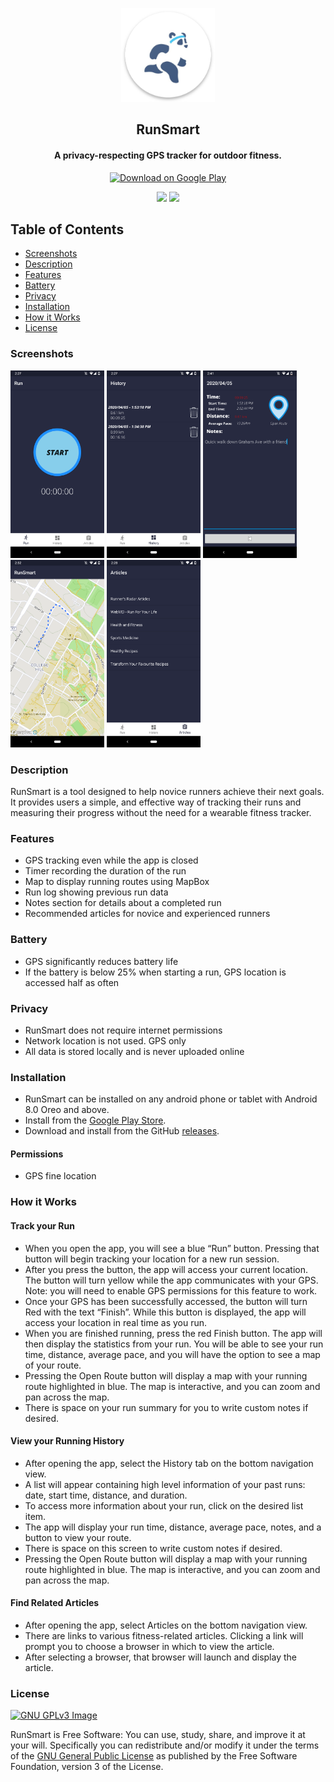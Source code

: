 <p align="center"><a href="https://github.com/btmyles/RunSmart/tree/master"><img src="/app/src/main/res/mipmap-xxxhdpi/panda_ic_launcher_round.png" width="150"></a></p>

<h2 align="center"><b>RunSmart</b></h2>
<h4 align="center">A privacy-respecting GPS tracker for outdoor fitness.</h4>

<p align="center"><a href="https://play.google.com/store/apps/details?id=com.cs2063.runsmart"><img src="https://play.google.com/intl/en_us/badges/images/generic/en_badge_web_generic.png" alt="Download on Google Play" height="100"></a></p>

<p align="center">
<a href="https://github.com/btmyles/RunSmart/releases" alt="GitHub release"><img src="https://img.shields.io/github/release/btmyles/RunSmart.svg" ></a>
<a href="https://www.gnu.org/licenses/gpl-3.0" alt="License: GPLv3"><img src="https://img.shields.io/badge/License-GPL%20v3-blue.svg"></a>
</p>

## Table of Contents

  - [Screenshots](#screenshots)
  - [Description](#description)
  - [Features](#features)
  - [Battery](#battery)
  - [Privacy](#privacy)
  - [Installation](#installation)
  - [How it Works](#how-it-works)
  - [License](#license)

### Screenshots

<p><img src="/screenshots/StartRun.png" width="150">
   <img src="/screenshots/History.png" width="150">
   <img src="/screenshots/Detail.png" width="150">
   <img src="/screenshots/Map.png" width="150">
   <img src="/screenshots/Articles.png" width="150"></p>

### Description

RunSmart is a tool designed to help novice runners achieve their next goals. It provides users a simple, and effective way of tracking their runs and measuring their progress without the need for a wearable fitness tracker.

### Features

- GPS tracking even while the app is closed
- Timer recording the duration of the run
- Map to display running routes using MapBox
- Run log showing previous run data
- Notes section for details about a completed run
- Recommended articles for novice and experienced runners

### Battery

- GPS significantly reduces battery life
- If the battery is below 25% when starting a run, GPS location is accessed half as often

### Privacy

- RunSmart does not require internet permissions
- Network location is not used. GPS only
- All data is stored locally and is never uploaded online

### Installation
- RunSmart can be installed on any android phone or tablet with Android 8.0 Oreo and above.
- Install from the [Google Play Store](https://play.google.com/store/apps/details?id=com.cs2063.runsmart).
- Download and install from the GitHub [releases](https://github.com/btmyles/RunSmart/releases).

#### Permissions
- GPS fine location

### How it Works

#### Track your Run
- When you open the app, you will see a blue “Run” button. Pressing that button will begin tracking your location for a new run session.
- After you press the button, the app will access your current location. The button will turn yellow while the app communicates with your GPS. 
Note: you will need to enable GPS permissions for this feature to work.
- Once your GPS has been successfully accessed, the button will turn Red with the text “Finish”. While this button is displayed, the app will access your location in real time as you run.
- When you are finished running, press the red Finish button. The app will then display the statistics from your run. You will be able to see your run time, distance, average pace, and you will have the option to see a map of your route.
- Pressing the Open Route button will display a map with your running route highlighted in blue. The map is interactive, and you can zoom and pan across the map.
- There is space on your run summary for you to write custom notes if desired.

#### View your Running History
- After opening the app, select the History tab on the bottom navigation view. 
- A list will appear containing high level information of your past runs: date, start time, distance, and duration.
- To access more information about your run, click on the desired list item.
- The app will display your run time, distance, average pace, notes, and a button to view your route.
- There is space on this screen to write custom notes if desired.
- Pressing the Open Route button will display a map with your running route highlighted in blue. The map is interactive, and you can zoom and pan across the map.


#### Find Related Articles
- After opening the app, select Articles on the bottom navigation view.
- There are links to various fitness-related articles. Clicking a link will prompt you to choose a browser in which to view the article.
- After selecting a browser, that browser will launch and display the article.


### License
[![GNU GPLv3 Image](https://www.gnu.org/graphics/gplv3-127x51.png)](http://www.gnu.org/licenses/gpl-3.0.en.html)  

RunSmart is Free Software: You can use, study, share, and improve it at your
will. Specifically you can redistribute and/or modify it under the terms of the
[GNU General Public License](https://www.gnu.org/licenses/gpl.html) as
published by the Free Software Foundation, version 3 of the License.
